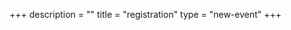 +++
description = ""
title = "registration"
type = "new-event"
+++
<script src='https://js.tito.io/v1'></script>
<link rel="stylesheet" type="text/css" href='https://css.tito.io/v1' />
<tito-widget event="devopsdays-singapore/2016"></tito-widget>